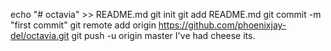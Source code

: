 echo "# octavia" >> README.md
git init
git add README.md
git commit -m "first commit"
git remote add origin https://github.com/phoenixjay-del/octavia.git
git push -u origin master
I've had cheese its.
